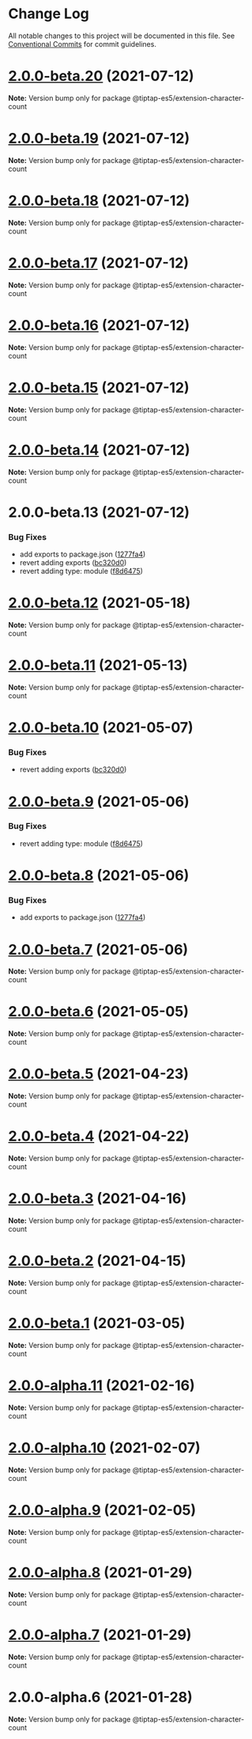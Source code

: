 # Change Log

All notable changes to this project will be documented in this file.
See [Conventional Commits](https://conventionalcommits.org) for commit guidelines.

# [2.0.0-beta.20](https://github.com/justame/tiptap/compare/@tiptap-es5/extension-character-count@2.0.0-beta.19...@tiptap-es5/extension-character-count@2.0.0-beta.20) (2021-07-12)

**Note:** Version bump only for package @tiptap-es5/extension-character-count





# [2.0.0-beta.19](https://github.com/justame/tiptap/compare/@tiptap-es5/extension-character-count@2.0.0-beta.18...@tiptap-es5/extension-character-count@2.0.0-beta.19) (2021-07-12)

**Note:** Version bump only for package @tiptap-es5/extension-character-count





# [2.0.0-beta.18](https://github.com/justame/tiptap/compare/@tiptap-es5/extension-character-count@2.0.0-beta.17...@tiptap-es5/extension-character-count@2.0.0-beta.18) (2021-07-12)

**Note:** Version bump only for package @tiptap-es5/extension-character-count





# [2.0.0-beta.17](https://github.com/justame/tiptap/compare/@tiptap-es5/extension-character-count@2.0.0-beta.16...@tiptap-es5/extension-character-count@2.0.0-beta.17) (2021-07-12)

**Note:** Version bump only for package @tiptap-es5/extension-character-count





# [2.0.0-beta.16](https://github.com/justame/tiptap/compare/@tiptap-es5/extension-character-count@2.0.0-beta.15...@tiptap-es5/extension-character-count@2.0.0-beta.16) (2021-07-12)

**Note:** Version bump only for package @tiptap-es5/extension-character-count





# [2.0.0-beta.15](https://github.com/justame/tiptap/compare/@tiptap-es5/extension-character-count@2.0.0-beta.14...@tiptap-es5/extension-character-count@2.0.0-beta.15) (2021-07-12)

**Note:** Version bump only for package @tiptap-es5/extension-character-count





# [2.0.0-beta.14](https://github.com/justame/tiptap/compare/@tiptap-es5/extension-character-count@2.0.0-beta.13...@tiptap-es5/extension-character-count@2.0.0-beta.14) (2021-07-12)

**Note:** Version bump only for package @tiptap-es5/extension-character-count





# 2.0.0-beta.13 (2021-07-12)


### Bug Fixes

* add exports to package.json ([1277fa4](https://github.com/justame/tiptap/commit/1277fa47151e9c039508cdb219bdd0ffe647f4ee))
* revert adding exports ([bc320d0](https://github.com/justame/tiptap/commit/bc320d0b4b80b0e37a7e47a56e0f6daec6e65d98))
* revert adding type: module ([f8d6475](https://github.com/justame/tiptap/commit/f8d6475e2151faea6f96baecdd6bd75880d50d2c))





# [2.0.0-beta.12](https://github.com/ueberdosis/tiptap/compare/@tiptap-es5/extension-character-count@2.0.0-beta.11...@tiptap-es5/extension-character-count@2.0.0-beta.12) (2021-05-18)

**Note:** Version bump only for package @tiptap-es5/extension-character-count

# [2.0.0-beta.11](https://github.com/ueberdosis/tiptap/compare/@tiptap-es5/extension-character-count@2.0.0-beta.10...@tiptap-es5/extension-character-count@2.0.0-beta.11) (2021-05-13)

**Note:** Version bump only for package @tiptap-es5/extension-character-count

# [2.0.0-beta.10](https://github.com/ueberdosis/tiptap/compare/@tiptap-es5/extension-character-count@2.0.0-beta.9...@tiptap-es5/extension-character-count@2.0.0-beta.10) (2021-05-07)

### Bug Fixes

- revert adding exports ([bc320d0](https://github.com/ueberdosis/tiptap/commit/bc320d0b4b80b0e37a7e47a56e0f6daec6e65d98))

# [2.0.0-beta.9](https://github.com/ueberdosis/tiptap/compare/@tiptap-es5/extension-character-count@2.0.0-beta.8...@tiptap-es5/extension-character-count@2.0.0-beta.9) (2021-05-06)

### Bug Fixes

- revert adding type: module ([f8d6475](https://github.com/ueberdosis/tiptap/commit/f8d6475e2151faea6f96baecdd6bd75880d50d2c))

# [2.0.0-beta.8](https://github.com/ueberdosis/tiptap/compare/@tiptap-es5/extension-character-count@2.0.0-beta.7...@tiptap-es5/extension-character-count@2.0.0-beta.8) (2021-05-06)

### Bug Fixes

- add exports to package.json ([1277fa4](https://github.com/ueberdosis/tiptap/commit/1277fa47151e9c039508cdb219bdd0ffe647f4ee))

# [2.0.0-beta.7](https://github.com/ueberdosis/tiptap/compare/@tiptap-es5/extension-character-count@2.0.0-beta.6...@tiptap-es5/extension-character-count@2.0.0-beta.7) (2021-05-06)

**Note:** Version bump only for package @tiptap-es5/extension-character-count

# [2.0.0-beta.6](https://github.com/ueberdosis/tiptap/compare/@tiptap-es5/extension-character-count@2.0.0-beta.5...@tiptap-es5/extension-character-count@2.0.0-beta.6) (2021-05-05)

**Note:** Version bump only for package @tiptap-es5/extension-character-count

# [2.0.0-beta.5](https://github.com/ueberdosis/tiptap/compare/@tiptap-es5/extension-character-count@2.0.0-beta.4...@tiptap-es5/extension-character-count@2.0.0-beta.5) (2021-04-23)

**Note:** Version bump only for package @tiptap-es5/extension-character-count

# [2.0.0-beta.4](https://github.com/ueberdosis/tiptap/compare/@tiptap-es5/extension-character-count@2.0.0-beta.3...@tiptap-es5/extension-character-count@2.0.0-beta.4) (2021-04-22)

**Note:** Version bump only for package @tiptap-es5/extension-character-count

# [2.0.0-beta.3](https://github.com/ueberdosis/tiptap/compare/@tiptap-es5/extension-character-count@2.0.0-beta.2...@tiptap-es5/extension-character-count@2.0.0-beta.3) (2021-04-16)

**Note:** Version bump only for package @tiptap-es5/extension-character-count

# [2.0.0-beta.2](https://github.com/ueberdosis/tiptap/compare/@tiptap-es5/extension-character-count@2.0.0-beta.1...@tiptap-es5/extension-character-count@2.0.0-beta.2) (2021-04-15)

**Note:** Version bump only for package @tiptap-es5/extension-character-count

# [2.0.0-beta.1](https://github.com/ueberdosis/tiptap/compare/@tiptap-es5/extension-character-count@2.0.0-alpha.11...@tiptap-es5/extension-character-count@2.0.0-beta.1) (2021-03-05)

**Note:** Version bump only for package @tiptap-es5/extension-character-count

# [2.0.0-alpha.11](https://github.com/ueberdosis/tiptap/compare/@tiptap-es5/extension-character-count@2.0.0-alpha.10...@tiptap-es5/extension-character-count@2.0.0-alpha.11) (2021-02-16)

**Note:** Version bump only for package @tiptap-es5/extension-character-count

# [2.0.0-alpha.10](https://github.com/ueberdosis/tiptap/compare/@tiptap-es5/extension-character-count@2.0.0-alpha.9...@tiptap-es5/extension-character-count@2.0.0-alpha.10) (2021-02-07)

**Note:** Version bump only for package @tiptap-es5/extension-character-count

# [2.0.0-alpha.9](https://github.com/ueberdosis/tiptap/compare/@tiptap-es5/extension-character-count@2.0.0-alpha.8...@tiptap-es5/extension-character-count@2.0.0-alpha.9) (2021-02-05)

**Note:** Version bump only for package @tiptap-es5/extension-character-count

# [2.0.0-alpha.8](https://github.com/ueberdosis/tiptap/compare/@tiptap-es5/extension-character-count@2.0.0-alpha.7...@tiptap-es5/extension-character-count@2.0.0-alpha.8) (2021-01-29)

**Note:** Version bump only for package @tiptap-es5/extension-character-count

# [2.0.0-alpha.7](https://github.com/ueberdosis/tiptap/compare/@tiptap-es5/extension-character-count@2.0.0-alpha.6...@tiptap-es5/extension-character-count@2.0.0-alpha.7) (2021-01-29)

**Note:** Version bump only for package @tiptap-es5/extension-character-count

# 2.0.0-alpha.6 (2021-01-28)

**Note:** Version bump only for package @tiptap-es5/extension-character-count
